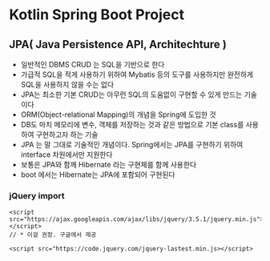 # Kotlin Spring Boot Project

## JPA( Java Persistence API, Architechture )
* 일반적인 DBMS CRUD 는 SQL을 기반으로 한다
* 가급적 SQL을 적게 사용하기 위하여 Mybatis 등의 도구를 사용하지만 완전하게 SQL을 사용하지 않을 수는 없다
* JPA는 최소한 기본 CRUD는 아무런 SQL의 도움없이 구현할 수 있게 만드는 기술이다
* ORM(Object-relational Mapping)의 개념을 Spring에 도입한 것
* DB도 마치 메모리에 변수, 객체를 저장하는 것과 같은 방법으로 기본 class를 사용하여 구현하고자 하는 기술
* JPA 는 말 그대로 기술적인 개념이다. Spring에서는 JPA를 구현하기 위하여 interface 차원에서만 지원한다
* 보통은 JPA와 함께 Hibernate 라는 구현체를 함께 사용한다
* boot 에서는 Hibernate는 JPA에 포함되어 구현된다

### jQuery import
    <script src="https://ajax.googleapis.com/ajax/libs/jquery/3.5.1/jquery.min.js"></script>
    // * 이걸 권장. 구글에서 제공

    <script src="https://code.jquery.com/jquery-lastest.min.js></script>
